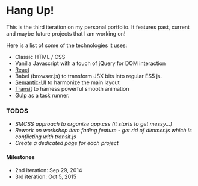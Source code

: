 # Hang Up!

This is the third iteration on my personal portfolio. It features past, current and maybe future projects that I am working on!

Here is a list of some of the technologies it uses:
* Classic HTML / CSS
* Vanilla Javascript with a touch of jQuery for DOM interaction
* [React]
* Babel (browser.js) to transform JSX bits into regular ES5 js.
* [Semantic-UI] to harmonize the main layout
* [Transit] to harness powerful smooth animation
* Gulp as a task runner.

### TODOS
* *SMCSS approach to organize app.css (it starts to get messy...)*
* *Rework on workshop item fading feature - get rid of dimmer.js which is conflicting with transit.js*
* *Create a dedicated page for each project*


#### Milestones
* 2nd iteration: Sep 29, 2014
* 3rd iteration: Oct 5, 2015  

[React]:https://facebook.github.io/react/
[Semantic-UI]:http://semantic-ui.com
[Transit]:http://ricostacruz.com/jquery.transit/
